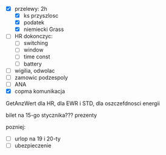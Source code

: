 - [x] przelewy: 2h
	- [x] ks przyszlosc
	- [x] podatek
	- [x] niemiecki Grass
- [ ] HR dokonczyc:
	- [ ] switching
	- [ ] window
	- [ ] time const
	- [ ] battery
- [ ] wigilia, odwolac
- [ ] zamowic podzespoly
- [ ] ANA
- [x] copma komunikacja

GetAnzWert dla HR, dla EWR i STD, dla oszczefdnosci energii

bilet na 15-go stycznika???
prezenty


pozniej:
- [ ] urlop na 19 i 20-ty
- [ ] ubezpieczenie